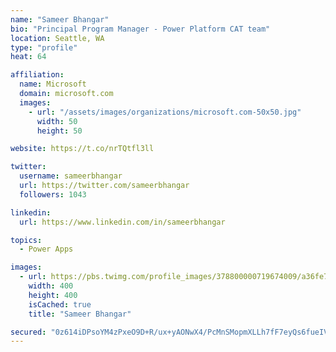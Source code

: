 ```yaml
---
name: "Sameer Bhangar"
bio: "Principal Program Manager - Power Platform CAT team"
location: Seattle, WA
type: "profile"
heat: 64

affiliation:
  name: Microsoft
  domain: microsoft.com
  images:
    - url: "/assets/images/organizations/microsoft.com-50x50.jpg"
      width: 50
      height: 50

website: https://t.co/nrTQtfl3ll

twitter:
  username: sameerbhangar
  url: https://twitter.com/sameerbhangar
  followers: 1043

linkedin:
  url: https://www.linkedin.com/in/sameerbhangar

topics:
  - Power Apps

images:
  - url: https://pbs.twimg.com/profile_images/378800000719674009/a36fe7ddfab1778b76e5793772e43798_400x400.jpeg
    width: 400
    height: 400
    isCached: true
    title: "Sameer Bhangar"

secured: "0z614iDPsoYM4zPxeO9D+R/ux+yAONwX4/PcMnSMopmXLLh7fF7eyQs6fueIV8IZR9/TpMwCM//mubhoV6IKsMaA7rkwesrV4ltfPtUaSSqCazmbkxf7v3CDQx7A0M4m7KR/RajSsus6aHYq2by3KtEngocgJ4tehsOBLdB6rHEK9uD0lk++xFqKTxA4WsHJlLWRHqNJC7wfXJ9p173uYmKWeBdj/qwdBTcaWBNHogkgZcxHRdOpAriSLOsIfUNqWnC5Te1BWQjJtQJlu4qwSv7qSS8gkNkebrqBg8rpOXmweEwipKXu8bVRH4RJBFzphy4wMDgDCn7W5u44UyBT5mpqfjsdeaVlri/RXg5RbOjT4IU8x8RyJvnjSHCu1EjoBdq8tXKSmCHDEh7uG/7x0KRs/kyX3Zve+5babgVq89A=;mRrcge+BxH9kcF04yZBCgA=="
---
```


